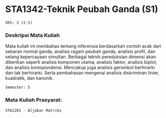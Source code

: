 # STA1342-Teknik Peubah Ganda (S1)
`SKS: 3 (2-1)`  

### Deskripsi Mata Kuliah  
Mata kuliah ini membahas tentang inferensia berdasarkan contoh acak dari sebaran normal ganda, analisis ragam peubah ganda, analisis profil, dan selang kepercayaan simultan. Berbagai teknik pereduksian dimensi akan diberikan seperti analisis komponen utama, analisis faktor, analisis biplot, dan analisis korespondensi. Mencakup juga analisis gerombol berhirarki dan tak berhirarki. Serta pembahasan mengenai analisis diskriminan linier, kuadratik, dan kanonik.  
  
`Semester: 5`  
  
### Mata Kuliah Prasyarat:  
`STA1201 - Aljabar Matriks`  

